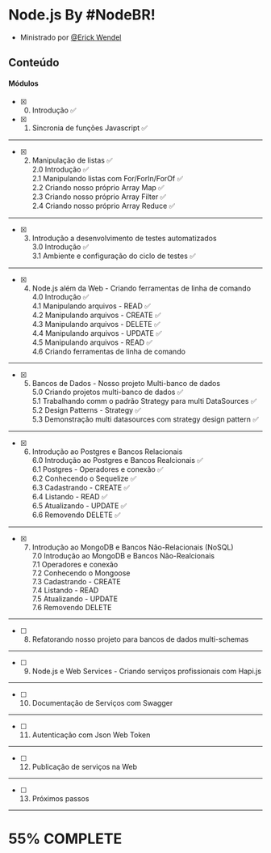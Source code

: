 # Node.js By #NodeBR!
 - Ministrado por [@Erick Wendel](https://github.com/ErickWendel)

## Conteúdo <a name = "content"></a>
#### Módulos
- [x] 0. Introdução ✅
- [x] 1. Sincronia de funções Javascript ✅
---
- [x] 2. Manipulação de listas ✅<br>
2.0 Introdução ✅<br>
2.1 Manipulando listas com For/ForIn/ForOf ✅<br>
2.2 Criando nosso próprio Array Map ✅<br>
2.3 Criando nosso próprio Array Filter ✅<br>
2.4 Criando nosso próprio Array Reduce ✅<br>
---
- [x] 3. Introdução a desenvolvimento de testes automatizados <br>
3.0 Introdução ✅<br>
3.1 Ambiente e configuração do ciclo de testes ✅<br>
---
- [x] 4. Node.js além da Web - Criando ferramentas de linha de comando <br>
4.0 Introdução ✅<br>
4.1 Manipulando arquivos - READ ✅<br>
4.2 Manipulando arquivos - CREATE ✅<br>
4.3 Manipulando arquivos - DELETE ✅<br>
4.4 Manipulando arquivos - UPDATE ✅<br>
4.5 Manipulando arquivos - READ ✅<br>
4.6 Criando ferramentas de linha de comando
---
- [x] 5. Bancos de Dados - Nosso projeto Multi-banco de dados<br>
5.0 Criando projetos multi-banco de dados  ✅<br>
5.1 Trabalhando comm o padrão Strategy para multi DataSources ✅<br>
5.2 Design Patterns - Strategy ✅<br>
5.3 Demonstração multi datasources com strategy design pattern ✅<br>
---
- [x] 6. Introdução ao Postgres e Bancos Relacionais<br>
6.0 Introdução ao Postgres e Bancos Realcionais ✅<br>
6.1 Postgres - Operadores e conexão ✅<br>
6.2 Conhecendo o Sequelize ✅<br>
6.3 Cadastrando - CREATE ✅<br>
6.4 Listando - READ ✅<br>
6.5 Atualizando - UPDATE ✅<br>
6.6 Removendo DELETE ✅<br>

---
- [x] 7. Introdução ao MongoDB e Bancos Não-Relacionais (NoSQL)<br>
7.0 Introdução ao MongoDB e Bancos Não-Realcionais <br>
7.1 Operadores e conexão<br>
7.2 Conhecendo o Mongoose<br>
7.3 Cadastrando - CREATE<br>
7.4 Listando - READ<br>
7.5 Atualizando - UPDATE<br>
7.6 Removendo DELETE<br>
---
- [ ] 8. Refatorando nosso projeto para bancos de dados multi-schemas
---
- [ ] 9. Node.js e Web Services - Criando serviços profissionais com Hapi.js
---
- [ ] 10. Documentação de Serviços com Swagger
---
- [ ] 11. Autenticação com Json Web Token
---
- [ ] 12. Publicação de serviços na Web
---
- [ ] 13. Próximos passos
---
<b>

<h1>55% COMPLETE </h1>

</b>
